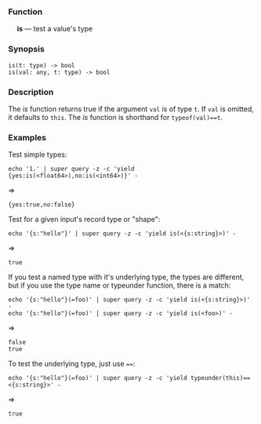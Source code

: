 ### Function

&emsp; **is** &mdash; test a value's type

### Synopsis
```
is(t: type) -> bool
is(val: any, t: type) -> bool
```

### Description

The _is_ function returns true if the argument `val` is of type `t`. If `val`
is omitted, it defaults to `this`.  The _is_ function is shorthand for `typeof(val)==t`.

### Examples

Test simple types:
```mdtest-command
echo '1.' | super query -z -c 'yield {yes:is(<float64>),no:is(<int64>)}' -
```
=>
```mdtest-output
{yes:true,no:false}
```

Test for a given input's record type or "shape":
```mdtest-command
echo '{s:"hello"}' | super query -z -c 'yield is(<{s:string}>)' -
```
=>
```mdtest-output
true
```
If you test a named type with it's underlying type, the types are different,
but if you use the type name or typeunder function, there is a match:
```mdtest-command
echo '{s:"hello"}(=foo)' | super query -z -c 'yield is(<{s:string}>)' -
echo '{s:"hello"}(=foo)' | super query -z -c 'yield is(<foo>)' -
```
=>
```mdtest-output
false
true
```

To test the underlying type, just use `==`:
```mdtest-command
echo '{s:"hello"}(=foo)' | super query -z -c 'yield typeunder(this)==<{s:string}>' -
```
=>
```mdtest-output
true
```
